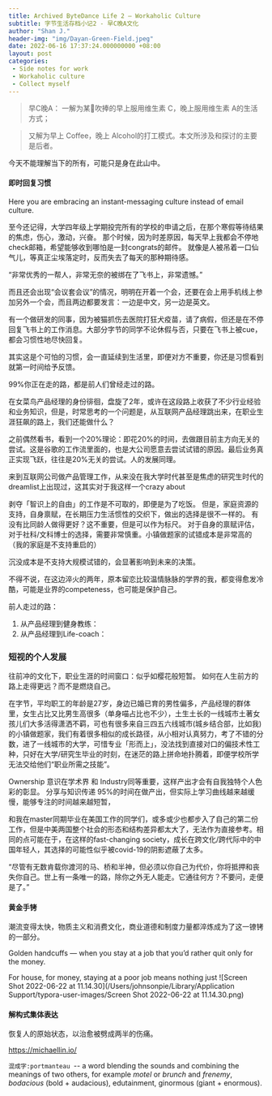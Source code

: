 ```yaml
---
title: Archived ByteDance Life 2 — Workaholic Culture
subtitle: 字节生活存档小记2 - 早C晚A文化
author: "Shan J."
header-img: "img/Dayan-Green-Field.jpeg"
date: 2022-06-16 17:37:24.000000000 +08:00
layout: post
categories:
 - Side notes for work
 - Workaholic culture
 - Collect myself
---
```

> 早C晚A：
>一解为某🍠吹捧的早上服用维生素 C，晚上服用维生素 A的生活方式；

>又解为早上 Coffee，晚上 Alcohol的打工模式。本文所涉及和探讨的主要是后者。

今天不能理解当下的所有，可能只是身在此山中。

#### 即时回复习惯

Here you are embracing an instant-messaging culture instead of email culture.

至今还记得，大学四年级上学期投完所有的学校的申请之后，在那个寒假等待结果的焦虑，伤心，激动，兴奋。
那个时候，因为时差原因，每天早上我都会不停地check邮箱，希望能够收到哪怕是一封congrats的邮件。
就像是人被吊着一口仙气儿，等真正尘埃落定时，反而失去了每天的那种期待感。


“非常优秀的一帮人，非常无奈的被绑在了飞书上，非常遗憾。”

而且还会出现“会议套会议”的情况，明明在开着一个会，还要在会上用手机线上参加另外一个会，而且两边都要发言：一边是中文，另一边是英文。

有一个做研发的同事，因为被猫抓伤去医院打狂犬疫苗，请了病假，但还是在不停回复飞书上的工作消息。大部分字节的同学不论休假与否，只要在飞书上被cue，都会习惯性地尽快回复。

其实这是个可怕的习惯，会一直延续到生活里，即便对方不重要，你还是习惯看到就第一时间给予反馈。


99%你正在走的路，都是前人们曾经走过的路。

在女菜鸟产品经理的身份徘徊，盘旋了2年，或许在这段路上收获了不少行业经验和业务知识，但是，时常思考的一个问题是，从互联网产品经理跳出来，在职业生涯狂飙的路上，我们还能做什么？

之前偶然看书，看到一个20%理论：即花20%的时间，去做跟目前主方向无关的尝试。这是谷歌的工作流里面的，也是大公司愿意去尝试试错的原因。最后业务真正实现飞跃，往往是20%无关的尝试。人的发展同理。

来到互联网公司做产品管理工作，从来没在我大学时代甚至是焦虑的研究生时代的dreamlist上出现过，这其实对于我这样一个crazy about

剥夺「智识上的自由」的工作是不可取的，即便是为了吃饭。
但是，家庭资源的支持，自身禀赋，在长期压力生活惯性的交织下，做出的选择是很不一样的。
有没有比同龄人做得更好？这不重要，但是可以作为标尺。
对于自身的禀赋评估，对于社科/文科博士的选择，需要非常慎重。小镇做题家的试错成本是非常高的（我的家庭是不支持重启的）

沉没成本是不支持大规模试错的，会显著影响到未来的决策。

不得不说，在这边淬火的两年，原本留恋比较温情脉脉的学界的我，都变得愈发冷酷，可能是业界的competeness，也可能是保护自己。

前人走过的路：
1. 从产品经理到健身教练：
2. 从产品经理到Life-coach：


### 短视的个人发展

往前冲的文化下，职业生涯的时间窗口：似乎如樱花般短暂。
如何在人生前方的路上走得更远？而不是燃烧自己。

在字节，平均职工的年龄是27岁，身边已婚已育的男性偏多，产品经理的群体里，女生占比又比男生高很多（单身喵占比也不少），土生土长的一线城市土著女孩儿们大多活得潇洒不羁，可也有很多来自三四五六线城市(城乡结合部，比如我)的小镇做题家，我们有着很多相似的成长路径，从小相对认真努力，考了不错的分数，进了一线城市的大学，可惜专业「形而上」，没法找到直接对口的偏技术性工种，只好在大学/研究生毕业的时刻，在迷茫的路上拼命地扑腾着，即便学校所学无法交给他们“职业所需之技能”。


Ownership 意识在学术界 和 Industry同等重要，这样产出才会有自我独特个人色彩的彰显。
分享与知识传递
95%的时间在做产出，但实际上学习曲线越来越缓慢，能够专注的时间越来越短暂，


和我在master同期毕业在美国工作的同学们，或多或少也都步入了自己的第二份工作，但是中美两国整个社会的形态和结构差异都太大了，无法作为直接参考。相同的点可能在于，在这样的fast-changing society，成长在跨文化/跨代际中的中国年轻人，其选择的可能性似乎被covid-19的阴影遮蔽了太多。

“尽管有无数肯载你渡河的马、桥和半神，但必须以你自己为代价，你将抵押和丧失你自己。世上有一条唯一的路，除你之外无人能走。它通往何方？不要问，走便是了。”

#### 黄金手铐

潮流变得太快，物质主义和消费文化，商业道德和制度力量都淬炼成为了这一镣铐的一部分。

Golden handcuffs — when you stay at a job that you’d rather quit only for the money.

For house, for money, staying at a poor job means nothing just ![Screen Shot 2022-06-22 at 11.14.30](/Users/johnsonpie/Library/Application Support/typora-user-images/Screen Shot 2022-06-22 at 11.14.30.png)

#### 解构式集体表达

恢复人的原始状态，以治愈被劈成两半的伤痛。








https://michaellin.io/

`混成字:portmanteau `-- a word blending the sounds and combining the meanings of two others, for example *motel* or *brunch* and *frenemy*, *bodacious* (bold + audacious), edutainment, ginormous (giant + enormous).
